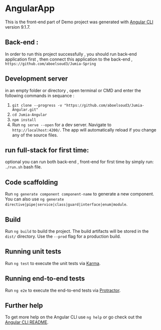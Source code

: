 # AngularApp

This is the front-end part of Demo project was generated with [Angular CLI](https://github.com/angular/angular-cli) version 9.1.7.

## Back-end :
In order to run this project successfully , you should run back-end application first ,
then connect this application to the back-end ,
`https://github.com/aboelsoud3/Jumia-Spring`


## Development server
in an empty folder or directory , open terminal or CMD and enter the following commands in sequance :
1. `git clone --progress -v "https://github.com/aboelsoud3/Jumia-Angular.git"`
2. `cd Jumia-Angular`
3. `npm install`
3. Run `ng serve --open` for a dev server. Navigate to `http://localhost:4200/`. The app will automatically reload if you change any of the source files.

## run full-stack for first time:
optional you can run both back-end , front-end for first time by simply run:
`./run.sh` bash file.

## Code scaffolding

Run `ng generate component component-name` to generate a new component. You can also use `ng generate directive|pipe|service|class|guard|interface|enum|module`.

## Build

Run `ng build` to build the project. The build artifacts will be stored in the `dist/` directory. Use the `--prod` flag for a production build.

## Running unit tests

Run `ng test` to execute the unit tests via [Karma](https://karma-runner.github.io).

## Running end-to-end tests

Run `ng e2e` to execute the end-to-end tests via [Protractor](http://www.protractortest.org/).

## Further help

To get more help on the Angular CLI use `ng help` or go check out the [Angular CLI README](https://github.com/angular/angular-cli/blob/master/README.md).
